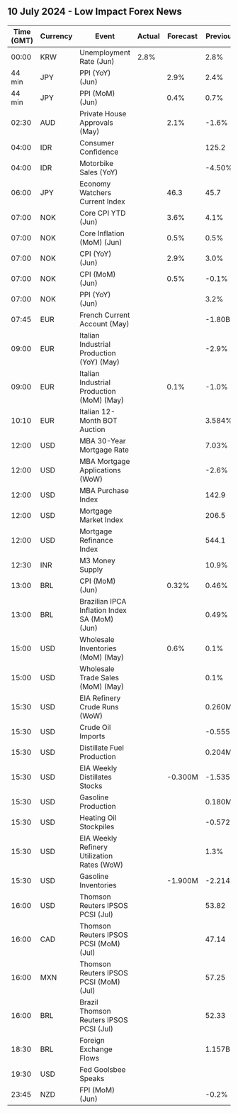 ## 10 July 2024 - Low Impact Forex News

| Time (GMT) | Currency | Event | Actual | Forecast | Previous |
|------|----------|-------|--------|----------|----------|
| 00:00 | KRW | Unemployment Rate (Jun) | 2.8% |  | 2.8% |
| 44 min | JPY | PPI (YoY) (Jun) |  | 2.9% | 2.4% |
| 44 min | JPY | PPI (MoM) (Jun) |  | 0.4% | 0.7% |
| 02:30 | AUD | Private House Approvals (May) |  | 2.1% | -1.6% |
| 04:00 | IDR | Consumer Confidence |  |  | 125.2 |
| 04:00 | IDR | Motorbike Sales (YoY) |  |  | -4.50% |
| 06:00 | JPY | Economy Watchers Current Index |  | 46.3 | 45.7 |
| 07:00 | NOK | Core CPI YTD (Jun) |  | 3.6% | 4.1% |
| 07:00 | NOK | Core Inflation (MoM) (Jun) |  | 0.5% | 0.5% |
| 07:00 | NOK | CPI (YoY) (Jun) |  | 2.9% | 3.0% |
| 07:00 | NOK | CPI (MoM) (Jun) |  | 0.5% | -0.1% |
| 07:00 | NOK | PPI (YoY) (Jun) |  |  | 3.2% |
| 07:45 | EUR | French Current Account (May) |  |  | -1.80B |
| 09:00 | EUR | Italian Industrial Production (YoY) (May) |  |  | -2.9% |
| 09:00 | EUR | Italian Industrial Production (MoM) (May) |  | 0.1% | -1.0% |
| 10:10 | EUR | Italian 12-Month BOT Auction |  |  | 3.584% |
| 12:00 | USD | MBA 30-Year Mortgage Rate |  |  | 7.03% |
| 12:00 | USD | MBA Mortgage Applications (WoW) |  |  | -2.6% |
| 12:00 | USD | MBA Purchase Index |  |  | 142.9 |
| 12:00 | USD | Mortgage Market Index |  |  | 206.5 |
| 12:00 | USD | Mortgage Refinance Index |  |  | 544.1 |
| 12:30 | INR | M3 Money Supply |  |  | 10.9% |
| 13:00 | BRL | CPI (MoM) (Jun) |  | 0.32% | 0.46% |
| 13:00 | BRL | Brazilian IPCA Inflation Index SA (MoM) (Jun) |  |  | 0.49% |
| 15:00 | USD | Wholesale Inventories (MoM) (May) |  | 0.6% | 0.1% |
| 15:00 | USD | Wholesale Trade Sales (MoM) (May) |  |  | 0.1% |
| 15:30 | USD | EIA Refinery Crude Runs (WoW) |  |  | 0.260M |
| 15:30 | USD | Crude Oil Imports |  |  | -0.555M |
| 15:30 | USD | Distillate Fuel Production |  |  | 0.204M |
| 15:30 | USD | EIA Weekly Distillates Stocks |  | -0.300M | -1.535M |
| 15:30 | USD | Gasoline Production |  |  | 0.180M |
| 15:30 | USD | Heating Oil Stockpiles |  |  | -0.572M |
| 15:30 | USD | EIA Weekly Refinery Utilization Rates (WoW) |  |  | 1.3% |
| 15:30 | USD | Gasoline Inventories |  | -1.900M | -2.214M |
| 16:00 | USD | Thomson Reuters IPSOS PCSI (Jul) |  |  | 53.82 |
| 16:00 | CAD | Thomson Reuters IPSOS PCSI (MoM) (Jul) |  |  | 47.14 |
| 16:00 | MXN | Thomson Reuters IPSOS PCSI (MoM) (Jul) |  |  | 57.25 |
| 16:00 | BRL | Brazil Thomson Reuters IPSOS PCSI (Jul) |  |  | 52.33 |
| 18:30 | BRL | Foreign Exchange Flows |  |  | 1.157B |
| 19:30 | USD | Fed Goolsbee Speaks |  |  |  |
| 23:45 | NZD | FPI (MoM) (Jun) |  |  | -0.2% |
